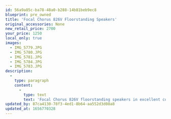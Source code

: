 ```yaml
---
id: 56a9a85c-ba78-48a0-b288-14b81beb9ec8
blueprint: pre_owned
title: 'Focal Chorus 826V Floorstanding Speakers'
original_accessories: None
new_retail_price: 2700
your_price: 1250
local_only: true
images:
  - IMG_5779.JPG
  - IMG_5780.JPG
  - IMG_5781.JPG
  - IMG_5784.JPG
  - IMG_5783.JPG
description:
  -
    type: paragraph
    content:
      -
        type: text
        text: 'Focal Chorus 826V floorstanding speakers in excellent condition. No original boxes and packing, so local sale only. Sold as new for $2,700.00'
updated_by: 87ca4130-78f3-4ed1-8b64-aa552d3d08a8
updated_at: 1656770328
---
```

